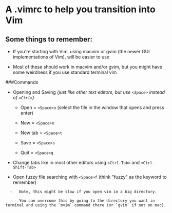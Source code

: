 A .vimrc to help you transition into Vim
=============================

Some things to remember:
----------------------
- If you're starting with Vim, using macvim or gvim (the newer GUI implementations of Vim), will be easier to use

- Most of these should work in macvim and/or gvim, but you might have some weirdness if you use standard terminal vim
  
###Commands
   - Opening and Saving *(just like other text editors, but use `<Space>` instead of `<Ctrl>`)*
   
      -   Open = `<Space>o`   (select the file in the window that opens and press enter)
   
      -   New  = `<Space>n`
   
      -   New tab = `<Space>t`
   
      -   Save = `<Space>s`
   
      -   Quit = `<Space>q`
   
   -   Change tabs like in most other editors using `<Ctrl-Tab>` and `<Ctrl-Shift-Tab>`
   
   -   Open fuzzy file searching with `<Space>f` (think "fuzzy" as the keyword to remember)
       
      -   Note, this might be slow if you open vim in a big directory. 
   
      -   You can overcome this by going to the directory you want in terminal and using the `mvim` command there (or `gvim` if not on mac)
